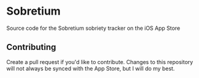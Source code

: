 # Sobretium
Source code for the Sobretium sobriety tracker on the iOS App Store

## Contributing
Create a pull request if you'd like to contribute. Changes to this repository will not always be synced with the App Store, but I will do my best.
